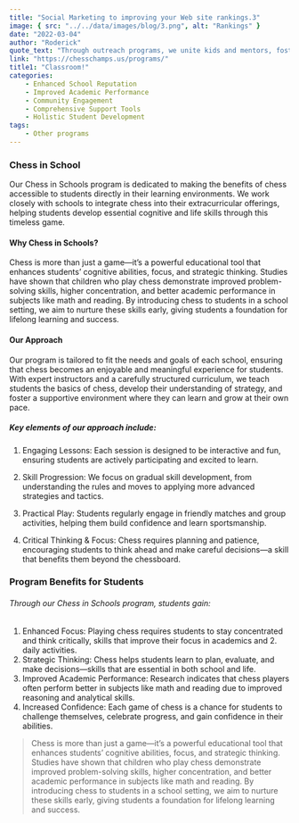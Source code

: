 ```yaml
---
title: "Social Marketing to improving your Web site rankings.3"
image: { src: "../../data/images/blog/3.png", alt: "Rankings" }
date: "2022-03-04"
author: "Roderick"
quote_text: "Through outreach programs, we unite kids and mentors, fostering growth, learning, and community through chess."
link: "https://chesschamps.us/programs/"
title1: "Classroom!"
categories:
    - Enhanced School Reputation
    - Improved Academic Performance
    - Community Engagement
    - Comprehensive Support Tools
    - Holistic Student Development
tags:
    - Other programs
---
```

### Chess in School


Our Chess in Schools program is dedicated to making the benefits of chess accessible to students directly in their learning environments. We work closely with schools to integrate chess into their extracurricular offerings, helping students develop essential cognitive and life skills through this timeless game.

#### Why Chess in Schools?

Chess is more than just a game—it’s a powerful educational tool that enhances students’ cognitive abilities, focus, and strategic thinking. Studies have shown that children who play chess demonstrate improved problem-solving skills, higher concentration, and better academic performance in subjects like math and reading. By introducing chess to students in a school setting, we aim to nurture these skills early, giving students a foundation for lifelong learning and success.

#### Our Approach

Our program is tailored to fit the needs and goals of each school, ensuring that chess becomes an enjoyable and meaningful experience for students. With expert instructors and a carefully structured curriculum, we teach students the basics of chess, develop their understanding of strategy, and foster a supportive environment where they can learn and grow at their own pace.



##### Key elements of our approach include:

  1. Engaging Lessons: Each session is designed to be interactive and fun, ensuring students are actively participating and excited to learn.

2. Skill Progression: We focus on gradual skill development, from understanding the rules and moves to applying more advanced strategies and tactics.

3. Practical Play: Students regularly engage in friendly matches and group activities, helping them build confidence and learn sportsmanship.

4. Critical Thinking & Focus: Chess requires planning and patience, encouraging students to think ahead and make careful decisions—a skill that benefits them beyond the chessboard.

### Program Benefits for Students

###### Through our Chess in Schools program, students gain:

1. Enhanced Focus: Playing chess requires students to stay concentrated and think critically, skills that improve their focus in academics and 2. daily activities.
2. Strategic Thinking: Chess helps students learn to plan, evaluate, and make decisions—skills that are essential in both school and life.
3. Improved Academic Performance: Research indicates that chess players often perform better in subjects like math and reading due to improved reasoning and analytical skills.
4. Increased Confidence: Each game of chess is a chance for students to challenge themselves, celebrate progress, and gain confidence in their abilities.

>Chess is more than just a game—it’s a powerful educational tool that enhances students’ cognitive abilities, focus, and strategic thinking. Studies have shown that children who play chess demonstrate improved problem-solving skills, higher concentration, and better academic performance in subjects like math and reading. By introducing chess to students in a school setting, we aim to nurture these skills early, giving students a foundation for lifelong learning and success.

